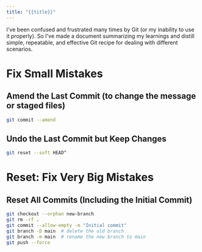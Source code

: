 ```yaml
---
title: "{{title}}"
---
```

I've been confused and frustrated many times by Git (or my inability to use it properly). So I've made a document summarizing my learnings and distill simple, repeatable, and effective Git recipe for dealing with different scenarios.

# Fix Small Mistakes

## Amend the Last Commit (to change the message or staged files)

```bash
git commit --amend
```

## Undo the Last Commit but Keep Changes

```bash
git reset --soft HEAD^
```

# Reset: Fix Very Big Mistakes

## Reset All Commits (Including the Initial Commit)

```bash
git checkout --orphan new-branch
git rm -rf .
git commit --allow-empty -m "Initial commit"
git branch -D main  # delete the old branch
git branch -m main  # rename the new branch to main
git push --force
```